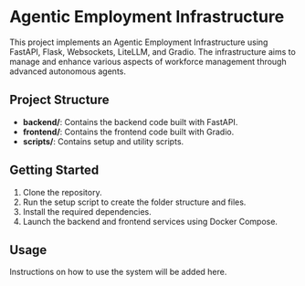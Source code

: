 # Agentic Employment Infrastructure

This project implements an Agentic Employment Infrastructure using FastAPI, Flask, Websockets, LiteLLM, and Gradio. The infrastructure aims to manage and enhance various aspects of workforce management through advanced autonomous agents.

## Project Structure

- **backend/**: Contains the backend code built with FastAPI.
- **frontend/**: Contains the frontend code built with Gradio.
- **scripts/**: Contains setup and utility scripts.

## Getting Started

1. Clone the repository.
2. Run the setup script to create the folder structure and files.
3. Install the required dependencies.
4. Launch the backend and frontend services using Docker Compose.

## Usage

Instructions on how to use the system will be added here.
